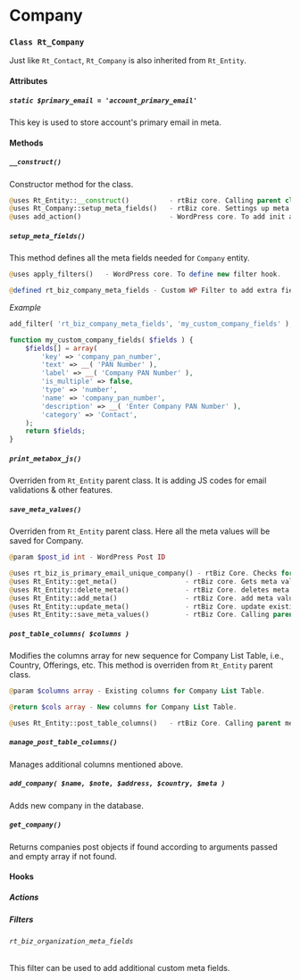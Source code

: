 Company
=======

### `Class Rt_Company`

Just like `Rt_Contact`, `Rt_Company` is also inherited from `Rt_Entity`.

#### Attributes

##### `static $primary_email = 'account_primary_email'`

This key is used to store account's primary email in meta.

#### Methods

##### `__construct()`

Constructor method for the class.

``` php
@uses Rt_Entity::__construct()			- rtBiz core. Calling parent class constructor.
@uses Rt_Company::setup_meta_fields()	- rtBiz core. Settings up meta fields for company.
@uses add_action()						- WordPress core. To add init action for initialize entity i.e., company.
```

##### `setup_meta_fields()`

This method defines all the meta fields needed for `Company` entity.

``` php
@uses apply_filters()	- WordPress core. To define new filter hook.

@defined rt_biz_company_meta_fields	- Custom WP Filter to add extra fields for company.
```

*Example*

``` php
add_filter( 'rt_biz_company_meta_fields', 'my_custom_company_fields' );

function my_custom_company_fields( $fields ) {
	$fields[] = array(
		'key' => 'company_pan_number',
		'text' => __( 'PAN Number' ),
		'label' => __( 'Company PAN Number' ),
		'is_multiple' => false,
		'type' => 'number',
		'name' => 'company_pan_number',
		'description' => __( 'Enter Company PAN Number' ),
		'category' => 'Contact',
	);
	return $fields;
}
```

##### `print_metabox_js()`

Overriden from `Rt_Entity` parent class. It is adding JS codes for email validations & other features.

##### `save_meta_values()`

Overriden from `Rt_Entity` parent class. Here all the meta values will be saved for Company.

``` php
@param $post_id int - WordPress Post ID

@uses rt_biz_is_primary_email_unique_company() - rtBiz Core. Checks for unique email.
@uses Rt_Entity::get_meta()					- rtBiz core. Gets meta value of Company for given meta key.
@uses Rt_Entity::delete_meta()				- rtBiz Core. deletes meta value of company for given key.
@uses Rt_Entity::add_meta()					- rtBiz Core. add meta value for company with given key and value.
@uses Rt_Entity::update_meta()				- rtBiz Core. update existing meta value.
@uses Rt_Entity::save_meta_values()			- rtBiz Core. Calling parent method for this class.
```

##### `post_table_columns( $columns )`

Modifies the columns array for new sequence for Company List Table, i.e., Country, Offerings, etc. This method is overriden from `Rt_Entity` parent class.

``` php
@param $columns array - Existing columns for Company List Table.

@return $cols array - New columns for Company List Table.

@uses Rt_Entity::post_table_columns()	- rtBiz Core. Calling parent method.
```

##### `manage_post_table_columns()`

Manages additional columns mentioned above.

##### `add_company( $name, $note, $address, $country, $meta )`

Adds new company in the database.

##### `get_company()`

Returns companies post objects if found according to arguments passed and empty array if not found.

#### Hooks

##### Actions

##### Filters

###### `rt_biz_organization_meta_fields`

This filter can be used to add additional custom meta fields.
